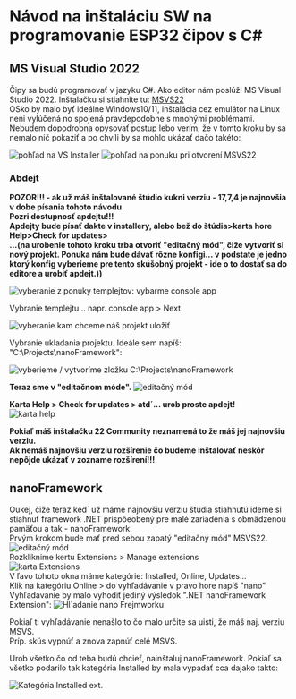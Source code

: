 # Návod na inštaláciu SW na programovanie ESP32 čipov s C#
## MS Visual Studio 2022 

Čipy sa budú programovať v jazyku C#. Ako editor nám poslúži MS Visual Studio 2022. Inštalačku si stiahnite tu: [MSVS22](https://visualstudio.microsoft.com/cs/thank-you-downloading-visual-studio/?sku=Community&channel=Release&version=VS2022&source=VSLandingPage&cid=2030&passive=false)     
OSko by malo byť ideálne Windows10/11, inštalácia cez emulátor na Linux neni vylúčená no spojená pravdepodobne s mnohými problémami.     
Nebudem dopodrobna opysovať postup lebo verím, že v tomto kroku by sa nemalo nič pokaziť a po chvíli by sa mohlo ukázať dačo takéto:    

![pohľad na VS Installer](https://github.com/romankiss/R-IoT/assets/59760649/f5654bcc-73ce-482c-a952-e50f288cfcc8)
![pohľad na ponuku pri otvorení MSVS22](https://github.com/romankiss/R-IoT/assets/59760649/a125473a-1d60-401b-9c4c-96a69497bf43)

### Abdejt

**POZOR!!!   - ak už máš inštalované štúdio kukni verziu - 17,7,4 je najnovšia v dobe písania tohoto návodu.   
Pozri dostupnosť apdejtu!!!  
Apdejty bude písať dakte v installery, alebo bež do štúdia>karta hore Help>Check for updates>     
...(na urobenie tohoto kroku trba otvoriť "editačný mód", čiže vytvoriť si nový projekt. Ponuka nám bude dávať rôzne konfigi... v podstate je jedno ktorý konfig vyberieme pre tento skúšobný projekt - ide o to dostať sa do editore a urobiť apdejt.))**

![vyberanie z ponuky templejtov: vybarme console app](https://github.com/romankiss/R-IoT/assets/59760649/7361d1a2-f2f3-4d8d-8998-3d8b545810b2)

Vybranie templejtu... napr. console app > Next.

![vyberanie kam chceme náš projekt uložiť](https://github.com/romankiss/R-IoT/assets/59760649/9dd06c7f-d293-495c-8870-d6b5591b0131)

Vybranie ukladania projektu. Ideále sem napíš: "C:\Projects\nanoFramework":

![vyberieme / vytvoríme zložku C:\\Projects\nanoFramework](https://github.com/romankiss/R-IoT/assets/59760649/9765d1c8-3899-44d3-a869-d0907269e93d)

**Teraz sme v "editačnom móde".**
![editačný mód](https://github.com/romankiss/R-IoT/assets/59760649/e869a40b-06e5-41a7-83e2-75396ea2e196)

**Karta Help > Check for updates > atd´... urob proste apdejt!**      
![karta help](https://github.com/romankiss/R-IoT/assets/59760649/c1e38537-a17c-42e8-8331-b29de003d2d8)





<p color="red"><strong>Pokiaľ máš inštalačku 22 Community neznamená to že máš jej najnovšiu verziu.  <br>   
Ak nemáš najnovšiu verziu rozšírenie čo budeme inštalovať neskôr nepôjde ukázať v zozname rozšírení!!!</strong></p>



## nanoFramework

Oukej, čiže teraz ked´ už máme najnovšiu verziu štúdia stiahnutú ideme si stiahnuť framework .NET prispôeobený pre malé zariadenia s obmädzenou pamäťou a tak - nanoFramework.   
Prvým krokom bude mať pred sebou zapatý "editačný mód" MSVS22.   
![editačný mód](https://github.com/romankiss/R-IoT/assets/59760649/e869a40b-06e5-41a7-83e2-75396ea2e196)   
Rozkliknime kertu Extensions > Manage extensions   
![karta Extensions](https://github.com/romankiss/R-IoT/assets/59760649/98b6f4f8-5986-4e30-a320-6dfc25a97e25)   
V ľavo tohoto okna máme kategórie: Installed, Online, Updates...     
Klik na kategóriu Online > do vyhľadávanie v pravo hore napíš "nano"    
Vyhľadávanie by malo vyhodiť jediný výsledok ".NET nanoFramework Extension":
![Hl´adanie nano Frejmworku](https://github.com/romankiss/R-IoT/assets/59760649/88be4046-8dbf-4072-96f4-90ac6b08fcb9)    

<p color="red"> Pokiaľ ti vyhľadávanie nenašlo to čo malo určite sa uisti, že máš naj. verziu MSVS.  <br>
Príp. skús vypnúť a znova zapnúť celé MSVS. </p>

Urob všetko čo od teba budú chcieť, nainštaluj nanoFramework.
Pokiaľ sa všetko podarilo tak kategória Installed by mala vypadať cca dajako takto:  

![Kategória Installed ext.](https://github.com/romankiss/R-IoT/assets/59760649/b7c0fef6-ad78-444e-8c66-51cf1d292524)  


